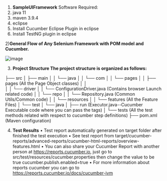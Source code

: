 1) **SampleUIFramework**
Software Required:
1) java 11
2) maven 3.9.4
3) eclipse
4) Install Cucumber Eclipse Plugin in eclipse
5) Install TestNG plugin in eclipse


2)**General Flow of Any Selenium Framework with POM model and Cucumber.** 


![image](https://github.com/vinil-p/SampleUIFramework/assets/20809464/f265766a-8c5c-4388-afa8-5956fc8b0eda)

3) **Project Structure The project structure is organized as follows:**


├── src
│   ├── main
│   │   └── java
│   │       └── com
│   │           └── pages
│   │               ├── pages           (All the Page Object classes)
│   │               
│   │           └── driver
│   │               └── ConfigurationDriver.java (Contains browser Launch related code)
│   │           └── repo
│   │               └── Repository.java (Common Utils/Common code)
│   │   └── resources
│   │       └── features (All the Feature Files)
│   └── test
│       └── java
│           ├── run                (Executor.java--Cucumber Executable code where you can pass the tags)
│           └── tests             (All the test methods related with respect to cucumber step definitions)
├── pom.xml                   (Maven configuration)
 

4) **Test Results**
•	Test report automatically generated on target folder after finished the test execution
•	See test report from target/cucumber-reports/advanced-reports/cucumber-html-reports/overview-features.html
•	You can also share your Cucumber Report with another person at https://reports.cucumber.io, just go to src/test/resources/cucumber.properties then change the value to be true
	cucumber.publish.enabled=true
•	For more information about reports cucumber you can go to https://reports.cucumber.io/docs/cucumber-jvm

